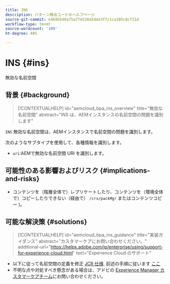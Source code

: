 ```yaml
---
title: INS
description: パターン検出コードのヘルプページ
source-git-commit: e469b546a75a77e538a54de3ffc1ca385c8cf21d
workflow-type: tm+mt
source-wordcount: '109'
ht-degree: 48%

---
```


# INS {#ins}

無効な名前空間

## 背景 {#background}

>[!CONTEXTUALHELP]
>id="aemcloud_bpa_ins_overview"
>title="無効な名前空間"
>abstract="INS は、AEMインスタンスの名前空間の問題を識別します"

`INS`  無効な名前空間は、AEMインスタンスで名前空間の問題を識別します。

次のようなサブタイプを使用して、各種情報を識別します。

* `uri`:AEMで無効な名前空間 URI を識別します。

## 可能性のある影響およびリスク {#implications-and-risks}

* コンテンツを（階層全体で）レプリケートしたり、コンテンツを（環境全体で）コピーしたりできない（経由で） `/crx/packMgr` またはコンテンツコピー )。

## 可能な解決策 {#solutions}

>[!CONTEXTUALHELP]
>id="aemcloud_bpa_ins_guidance"
>title="実装ガイダンス"
>abstract="カスタマーケアにお問い合わせください。"
>additional-url="https://helpx.adobe.com/jp/enterprise/using/support-for-experience-cloud.html" text="Experience Cloud のサポート"

* 以下に従って名前空間の定義を修正 [JCR 仕様](https://developer.adobe.com/experience-manager/reference-materials/spec/jcr/1.0/4.5_Namespaces.html). 前述の手順に従います [ここ](https://experienceleaguecommunities.adobe.com/t5/adobe-experience-manager/how-can-i-delete-a-namespace-created-in-crx/td-p/225163)
* 不明な点や対処すべき懸念がある場合は、アドビの [Experience Manager カスタマーケアチーム](https://helpx.adobe.com/jp/enterprise/using/support-for-experience-cloud.html)にお問い合わせください。
